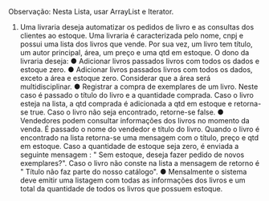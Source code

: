 Observação: Nesta Lista, usar ArrayList e Iterator.

1) Uma livraria deseja automatizar os pedidos de livro e as consultas dos clientes ao
estoque. Uma livraria é caracterizada pelo nome, cnpj e possui uma lista dos livros que
vende. Por sua vez, um livro tem título, um autor principal, área, um preço e uma qtd em
estoque. O dono da livraria deseja:
    ● Adicionar livros passados livros com todos os dados e estoque zero.
    ● Adicionar livros passados livros com todos os dados, exceto a área e estoque zero. Considerar que a área será multidisciplinar.
    ● Registrar a compra de exemplares de um livro. Neste caso é passado o título do livro e a quantidade comprada. Caso o livro esteja na lista, a qtd comprada é adicionada a qtd em estoque e retorna-se true. Caso o livro não seja encontrado, retorne-se false.
    ● Vendedores podem consultar informações dos livros no momento da venda. É passado o nome do vendedor e título do livro. Quando o livro é encontrado na lista retorna-se uma mensagem com o título, preço e qtd em estoque. Caso a quantidade de estoque seja zero, é enviada a seguinte mensagem : " Sem estoque, deseja fazer pedido de novos exemplares?". Caso o livro não conste na lista a mensagem de retorno é " Título não faz parte do nosso catálogo".
    ● Mensalmente o sistema deve emitir uma listagem com todas as informações dos livros e um total da quantidade de todos os livros que possuem estoque.